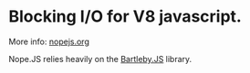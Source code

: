 Blocking I/O for V8 javascript.
===

More info: [nopejs.org](http://nopejs.org)

Nope.JS relies heavily on the [Bartleby.JS](http://www.bartleby.com/129/) library.
